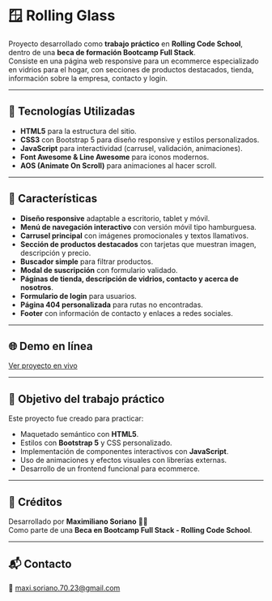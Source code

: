 # 🪟 Rolling Glass

Proyecto desarrollado como **trabajo práctico** en **Rolling Code School**, dentro de una **beca de formación Bootcamp Full Stack**.  
Consiste en una página web responsive para un ecommerce especializado en vidrios para el hogar, con secciones de productos destacados, tienda, información sobre la empresa, contacto y login.

---

## 🚀 Tecnologías Utilizadas

- **HTML5** para la estructura del sitio.  
- **CSS3** con Bootstrap 5 para diseño responsive y estilos personalizados.  
- **JavaScript** para interactividad (carrusel, validación, animaciones).  
- **Font Awesome & Line Awesome** para iconos modernos.  
- **AOS (Animate On Scroll)** para animaciones al hacer scroll.  

---

## 📌 Características

- **Diseño responsive** adaptable a escritorio, tablet y móvil.  
- **Menú de navegación interactivo** con versión móvil tipo hamburguesa.  
- **Carrusel principal** con imágenes promocionales y textos llamativos.  
- **Sección de productos destacados** con tarjetas que muestran imagen, descripción y precio.  
- **Buscador simple** para filtrar productos.  
- **Modal de suscripción** con formulario validado.  
- **Páginas de tienda, descripción de vidrios, contacto y acerca de nosotros**.  
- **Formulario de login** para usuarios.  
- **Página 404 personalizada** para rutas no encontradas.  
- **Footer** con información de contacto y enlaces a redes sociales.

---

## 🌐 Demo en línea

[Ver proyecto en vivo](https://front-end-vidrios-store.netlify.app/)

---

## 🎯 Objetivo del trabajo práctico

Este proyecto fue creado para practicar:

- Maquetado semántico con **HTML5**.  
- Estilos con **Bootstrap 5** y CSS personalizado.  
- Implementación de componentes interactivos con **JavaScript**.  
- Uso de animaciones y efectos visuales con librerías externas.  
- Desarrollo de un frontend funcional para ecommerce.

---

## 📜 Créditos

Desarrollado por **Maximiliano Soriano** 🧑‍💻  
Como parte de una **Beca en Bootcamp Full Stack - Rolling Code School**.

---

## 📬 Contacto

📧 maxi.soriano.70.23@gmail.com
